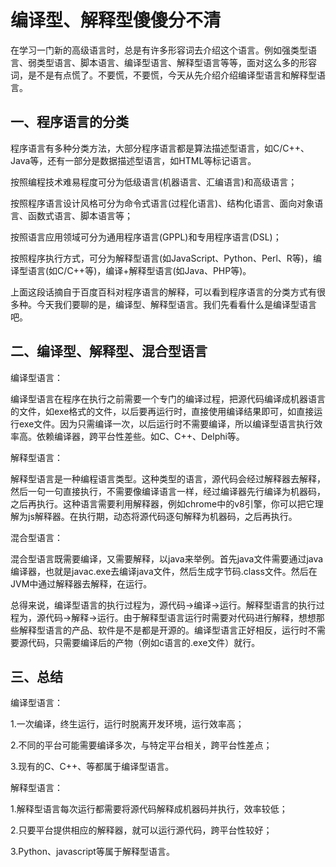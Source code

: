 # 编译型、解释型傻傻分不清

在学习一门新的高级语言时，总是有许多形容词去介绍这个语言。例如强类型语言、弱类型语言、脚本语言、编译型语言、解释型语言等等，面对这么多的形容词，是不是有点慌了。不要慌，不要慌，今天从先介绍介绍编译型语言和解释型语言。

## 一、程序语言的分类

程序语言有多种分类方法，大部分程序语言都是算法描述型语言，如C/C++、Java等，还有一部分是数据描述型语言，如HTML等标记语言。

按照编程技术难易程度可分为低级语言(机器语言、汇编语言)和高级语言；

按照程序语言设计风格可分为命令式语言(过程化语言)、结构化语言、面向对象语言、函数式语言、脚本语言等；

按照语言应用领域可分为通用程序语言(GPPL)和专用程序语言(DSL)；

按照程序执行方式，可分为解释型语言(如JavaScript、Python、Perl、R等)，编译型语言(如C/C++等)，编译+解释型语言(如Java、PHP等)。

上面这段话摘自于百度百科对程序语言的解释，可以看到程序语言的分类方式有很多种。今天我们要聊的是，编译型、解释型语言。我们先看看什么是编译型语言吧。

## 二、编译型、解释型、混合型语言

编译型语言：

编译型语言在程序在执行之前需要一个专门的编译过程，把源代码编译成机器语言的文件，如exe格式的文件，以后要再运行时，直接使用编译结果即可，如直接运行exe文件。因为只需编译一次，以后运行时不需要编译，所以编译型语言执行效率高。依赖编译器，跨平台性差些。如C、C++、Delphi等。

解释型语言：

解释型语言是一种编程语言类型。这种类型的语言，源代码会经过解释器去解释，然后一句一句直接执行，不需要像编译语言一样，经过编译器先行编译为机器码，之后再执行。这种语言需要利用解释器，例如chrome中的v8引擎，你可以把它理解为js解释器。在执行期，动态将源代码逐句解释为机器码，之后再执行。

混合型语言：

混合型语言既需要编译，又需要解释，以java来举例。首先java文件需要通过java编译器，也就是javac.exe去编译java文件，然后生成字节码.class文件。然后在JVM中通过解释器去解释，在运行。

总得来说，编译型语言的执行过程为，源代码->编译->运行。解释型语言的执行过程为，源代码->解释->运行。由于解释型语言运行时需要对代码进行解释，想想那些解释型语言的产品、软件是不是都是开源的。编译型语言正好相反，运行时不需要源代码，只需要编译后的产物（例如c语言的.exe文件）就行。

## 三、总结

编译型语言：

1.一次编译，终生运行，运行时脱离开发环境，运行效率高；

2.不同的平台可能需要编译多次，与特定平台相关，跨平台性差点；

3.现有的C、C++、等都属于编译型语言。

解释型语言：

1.解释型语言每次运行都需要将源代码解释成机器码并执行，效率较低；

2.只要平台提供相应的解释器，就可以运行源代码，跨平台性较好；

3.Python、javascript等属于解释型语言。
